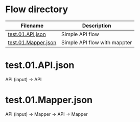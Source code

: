 # Flow directory

| Filename | Description |
|--|--|
| [test.01.API.json](test.01.API.json) | Simple API flow |
| [test.01.Mapper.json](test.01.Mapper.json) | Simple API flow with mappter |


# test.01.API.json

API (input) -> API

# test.01.Mapper.json

API (input) -> Mapper -> API -> Mapper